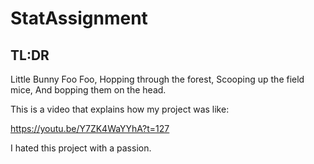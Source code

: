 # StatAssignment

## TL:DR

Little Bunny Foo Foo,
Hopping through the forest,
Scooping up the field mice,
And bopping them on the head.

This is a video that explains how my project was like:

https://youtu.be/Y7ZK4WaYYhA?t=127

I hated this project with a passion. 

